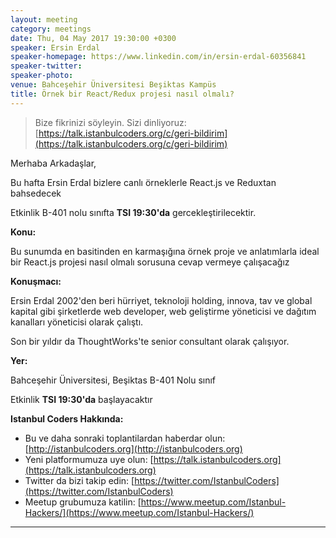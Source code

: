 ```yaml
---
layout: meeting
category: meetings
date: Thu, 04 May 2017 19:30:00 +0300
speaker: Ersin Erdal
speaker-homepage: https://www.linkedin.com/in/ersin-erdal-60356841 
speaker-twitter: 
speaker-photo:
venue: Bahceşehir Üniversitesi Beşiktas Kampüs
title: Örnek bir React/Redux projesi nasıl olmalı?
---
```


> Bize fikrinizi söyleyin. Sizi dinliyoruz: [https://talk.istanbulcoders.org/c/geri-bildirim](https://talk.istanbulcoders.org/c/geri-bildirim)

Merhaba Arkadaşlar,

Bu hafta Ersin Erdal bizlere canlı örneklerle React.js ve Reduxtan bahsedecek 


Etkinlik B-401 nolu sınıfta __TSI 19:30'da__ gercekleştirilecektir.

**Konu:**

Bu sunumda en basitinden en karmaşığına örnek proje ve anlatımlarla ideal bir React.js projesi nasıl olmalı sorusuna cevap vermeye çalışacağız

**Konuşmacı:**

Ersin Erdal 2002'den beri hürriyet, teknoloji holding, innova, tav ve global kapital gibi şirketlerde web developer, web geliştirme yöneticisi ve dağıtım kanalları yöneticisi olarak çalıştı. 

Son bir yıldır da ThoughtWorks'te senior consultant olarak çalışıyor.

**Yer:**

Bahceşehir Üniversitesi, Beşiktas B-401 Nolu sınıf

Etkinlik __TSI 19:30'da__ başlayacaktır

**Istanbul Coders Hakkında:**

- Bu ve daha sonraki toplantilardan haberdar olun: [http://istanbulcoders.org](http://istanbulcoders.org)
- Yeni platformumuza uye olun: [https://talk.istanbulcoders.org](https://talk.istanbulcoders.org)
- Twitter da bizi takip edin: [https://twitter.com/IstanbulCoders](https://twitter.com/IstanbulCoders)
- Meetup grubumuza katilin: [https://www.meetup.com/Istanbul-Hackers/](https://www.meetup.com/Istanbul-Hackers/)

----
